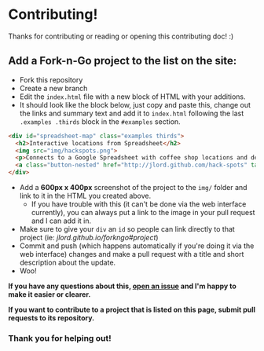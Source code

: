 # Contributing!

Thanks for contributing or reading or opening this contributing doc! :)

## Add a Fork-n-Go project to the list on the site:

- Fork this repository
- Create a new branch
- Edit the `index.html` file with a new block of HTML with your additions.
 - It should look like the block below, just copy and paste this, change out the links and summary text and add it to `index.html` following the last `.examples .thirds` block in the `#examples` section.

```HTML
<div id="spreadsheet-map" class="examples thirds">
  <h2>Interactive locations from Spreadsheet</h2>
  <img src="img/hackspots.png">
  <p>Connects to a Google Spreadsheet with coffee shop locations and details. An interactive map and table for searching the spots using <a href="http://jlord.github.io/sheetsee.js" target="_blank">Sheetsee.js</a>.  — By <a href="http://twitter.com/jllord" target="_blank">@jllord</a>.</p><a class="button" href="http://www.github.com/jlord/hack-spots" target="_blank">GitHub Repository</a>
  <a class="button-nested" href="http://jlord.github.com/hack-spots" target="_blank">Demo</a>
</div>
```

- Add a **600px x 400px** screenshot of the project to the `img/` folder and link to it in the HTML you created above.
  - If you have trouble with this (it can't be done via the web interface currently), you can always put a link to the image in your pull request and I can add it in.
- Make sure to give your `div` an `id` so people can link directly to that project (ie: _jlord.github.io/forkngo#project_)
- Commit and push (which happens automatically if you're doing it via the web interface) changes and make a pull request with a title and short description about the update.
- Woo!

**If you have any questions about this, [open an issue](https://github.com/jlord/forkngo/issues/new) and I'm happy to make it easier or clearer.**

**If you want to contribute to a project that is listed on this page, submit pull requests to its repository.**

### Thank you for helping out!
